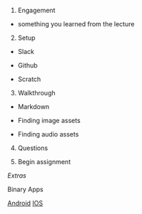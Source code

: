 1. Engagement

* something you learned from the lecture

2. Setup

* Slack

* Github

* Scratch

3. Walkthrough

* Markdown

* Finding image assets

* Finding audio assets

4. Questions

5. Begin assignment


*Extras*

Binary Apps

[Android](https://play.google.com/store/apps/details?id=com.petraapps.binarygame&hl=en)
[IOS](https://itunes.apple.com/us/app/binary-challenge/id972187924?mt=8)